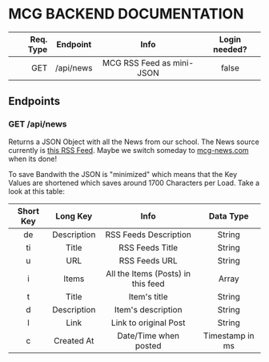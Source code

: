 # MCG BACKEND DOCUMENTATION

|Req. Type| Endpoint        | Info                        | Login needed?   |
|--------:| ----------------|:---------------------------:| :-------------: |
|GET      | /api/news       | MCG RSS Feed as mini-JSON   | false           |



## Endpoints
### GET /api/news
Returns a JSON Object with all the News from our school. The News source currently is [this RSS Feed](http://www.mcg.gehrden.de/portal/rss.xml). Maybe we switch someday to [mcg-news.com](http://www.mcg.news.com) when its done!

To save Bandwith the JSON is "minimized" which means that the Key Values are shortened which saves around 1700 Characters per Load. Take a look at this table:

|Short Key  |Long Key         |Info                                 |Data Type        |
| :-------: | :-------------: |:-----------------------------------:|:---------------:|
|de         | Description     | RSS Feeds Description               | String          |
|ti         | Title           | RSS Feeds Title                     | String          |
|u          | URL             | RSS Feeds URL                       | String          |
|i          | Items           | All the Items (Posts) in this feed  | Array           |
|t          | Title           | Item's title                        | String          |
|d          | Description     | Item's description                  | String          |
|l          | Link            | Link to original Post               | String          |
|c          | Created At      | Date/Time when posted               | Timestamp in ms |
